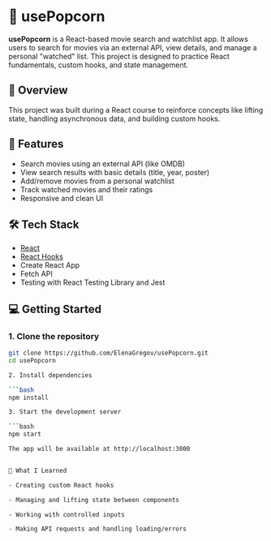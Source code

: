 # 🍿 usePopcorn

**usePopcorn** is a React-based movie search and watchlist app. It allows users to search for movies via an external API, view details, and manage a personal "watched" list. This project is designed to practice React fundamentals, custom hooks, and state management.

## 📌 Overview

This project was built during a React course to reinforce concepts like lifting state, handling asynchronous data, and building custom hooks.

## 🚀 Features

- Search movies using an external API (like OMDB)
- View search results with basic details (title, year, poster)
- Add/remove movies from a personal watchlist
- Track watched movies and their ratings
- Responsive and clean UI

## 🛠️ Tech Stack

- [React](https://reactjs.org/)
- [React Hooks](https://reactjs.org/docs/hooks-intro.html)
- Create React App
- Fetch API
- Testing with React Testing Library and Jest

## 💻 Getting Started

### 1. Clone the repository

```bash
git clone https://github.com/ElenaGregov/usePopcorn.git
cd usePopcorn

2. Install dependencies

```bash
npm install

3. Start the development server

```bash
npm start

The app will be available at http://localhost:3000


🧠 What I Learned

- Creating custom React hooks

- Managing and lifting state between components

- Working with controlled inputs

- Making API requests and handling loading/errors


